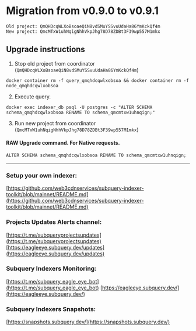 # Migration from v0.9.0 to v0.9.1
```
Old project: QmQHDcqWLXoBsoaeQiN8vdSMuYSSvuUdaHa86YmKckQf4m
New project: QmcMTxW1uhNqigNhhVkpJhg78D78ZDBt3F39wp557M1mkx
```


## Upgrade instructions
 1) Stop old project from coordinator (`QmQHDcqWLXoBsoaeQiN8vdSMuYSSvuUdaHa86YmKckQf4m`)

```
docker container rm -f query_qmqhdcqwlxobsoa && docker container rm -f node_qmqhdcqwlxobsoa
```

 2) Execute query.

```
docker exec indexer_db psql -U postgres -c "ALTER SCHEMA schema_qmqhdcqwlxobsoa RENAME TO schema_qmcmtxw1uhnqign;"

```

 3) Run new project from coordinator (`QmcMTxW1uhNqigNhhVkpJhg78D78ZDBt3F39wp557M1mkx`)

#### RAW Upgrade command. For Native requests.
`ALTER SCHEMA schema_qmqhdcqwlxobsoa RENAME TO schema_qmcmtxw1uhnqign;`


___
### Setup your own indexer:

[https://github.com/web3cdnservices/subquery-indexer-toolkit/blob/mainnet/README.md](https://github.com/web3cdnservices/subquery-indexer-toolkit/blob/mainnet/README.md)

### Projects Updates Alerts channel:

[https://t.me/subqueryprojectsupdates](https://t.me/subqueryprojectsupdates) [https://eagleeye.subquery.dev/updates](https://eagleeye.subquery.dev/updates)

### Subquery Indexers Monitoring:

[https://t.me/subquery_eagle_eye_bot](https://t.me/subquery_eagle_eye_bot) [https://eagleeye.subquery.dev/](https://eagleeye.subquery.dev/)


### Subquery Indexers Snapshots:

[https://snapshots.subquery.dev/](https://snapshots.subquery.dev/)
